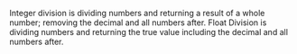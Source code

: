 Integer division is dividing numbers and returning a result of a whole number; removing the decimal and all numbers after.  Float Division is dividing numbers and returning the true value including the decimal and all numbers after.

